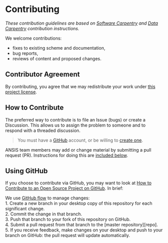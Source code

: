 # Contributing

*These contribution guidelines are based on [Software Carpentry][swc-site] and
[Data Carpentry][dc-site] contribution instructions.*

We welcome contributions:
- fixes to existing scheme and documentation,
- bug reports,
- reviews of content and proposed changes.

## Contributor Agreement

By contributing, you agree that we may redistribute your work under [this project license](LICENSE).

## How to Contribute

The preferred way to contribute is to file an Issue (bugs) or create a Discussion. This allows us to
assign the problem to someone and to respond with a threaded discussion.

> You must have a [GitHub][github] account, or be willing to [create one][github-join].

ANSIS team members may add or change material by submitting a pull request (PR). Instructions for
doing this are [included below](#using-github).

## Using GitHub

If you choose to contribute via GitHub, you may want to look at [How to Contribute to an Open Source Project on GitHub][how-contribute]. In brief:

We use [GitHub flow][github-flow] to manage changes: <br>
    1.  Create a new branch in your desktop copy of this repository for each significant change.<br>
    2.  Commit the change in that branch.<br>
    3.  Push that branch to your fork of this repository on GitHub.<br>
    4.  Submit a pull request from that branch to the [master repository][repo].<br>
    5.  If you receive feedback, make changes on your desktop and push to your branch on GitHub:
        the pull request will update automatically.


[contact-ansis]: mailto:peter.wilson@csiro.au

[dc-site]: http://datacarpentry.org/
[github]: http://github.com
[github-flow]: https://guides.github.com/introduction/flow/
[github-join]: https://github.com/join
[how-contribute]: https://egghead.io/series/how-to-contribute-to-an-open-source-project-on-github
[swc-site]: http://software-carpentry.org/